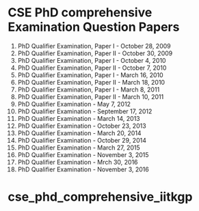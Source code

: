 # CSE PhD comprehensive Examination Question Papers

1. PhD Qualifier Examination, Paper I - October 28, 2009
2. PhD Qualifier Examination, Paper II - October 30, 2009
3. PhD Qualifier Examination, Paper I - October 4, 2010
4. PhD Qualifier Examination, Paper II - October 7, 2010
5. PhD Qualifier Examination, Paper I - March 16, 2010
6. PhD Qualifier Examination, Paper II - March 18, 2010
7. PhD Qualifier Examination, Paper I - March 8, 2011
8. PhD Qualifier Examination, Paper II - March 10, 2011
9. PhD Qualifier Examination - May 7, 2012
10. PhD Qualifier Examination - September 17, 2012
11. PhD Qualifier Examination - March 14, 2013
12. PhD Qualifier Examination - October 23, 2013
13. PhD Qualifier Examination - March 20, 2014
14. PhD Qualifier Examination - October 29, 2014
15. PhD Qualifier Examination - March 27, 2015
16. PhD Qualifier Examination - November 3, 2015
17. PhD Qualifier Examination - Mrch 30, 2016
18. PhD Qualifier Examination - November 3, 2016
# cse_phd_comprehensive_iitkgp
